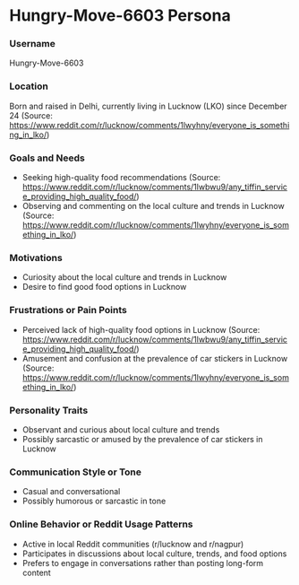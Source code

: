 **Hungry-Move-6603 Persona**
================================

### Username
Hungry-Move-6603

### Location
Born and raised in Delhi, currently living in Lucknow (LKO) since December 24 (Source: https://www.reddit.com/r/lucknow/comments/1lwyhny/everyone_is_something_in_lko/)

### Goals and Needs
- Seeking high-quality food recommendations (Source: https://www.reddit.com/r/lucknow/comments/1lwbwu9/any_tiffin_service_providing_high_quality_food/)
- Observing and commenting on the local culture and trends in Lucknow (Source: https://www.reddit.com/r/lucknow/comments/1lwyhny/everyone_is_something_in_lko/)

### Motivations
- Curiosity about the local culture and trends in Lucknow
- Desire to find good food options in Lucknow

### Frustrations or Pain Points
- Perceived lack of high-quality food options in Lucknow (Source: https://www.reddit.com/r/lucknow/comments/1lwbwu9/any_tiffin_service_providing_high_quality_food/)
- Amusement and confusion at the prevalence of car stickers in Lucknow (Source: https://www.reddit.com/r/lucknow/comments/1lwyhny/everyone_is_something_in_lko/)

### Personality Traits
- Observant and curious about local culture and trends
- Possibly sarcastic or amused by the prevalence of car stickers in Lucknow

### Communication Style or Tone
- Casual and conversational
- Possibly humorous or sarcastic in tone

### Online Behavior or Reddit Usage Patterns
- Active in local Reddit communities (r/lucknow and r/nagpur)
- Participates in discussions about local culture, trends, and food options
- Prefers to engage in conversations rather than posting long-form content